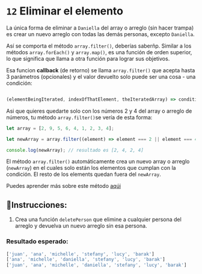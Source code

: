 # `12` Eliminar el elemento

La única forma de eliminar a `Daniella` del array o arreglo (sin hacer trampa) es crear un nuevo arreglo con todas las demás personas, excepto `Daniella`.


Así se comporta el método  `array.filter()`, deberías saberñp. Similar a los métodos `array.forEach()` y `array.map()`, es una función de orden superior, lo que significa que llama a otra función para lograr sus objetivos. 

Esa funcion **callback** (de retorno) se llama `array.filter()` que acepta hasta 3 parámetros (opcionales) y el valor devuelto solo puede ser una cosa - una condición:

```js

(elementBeingIterated, indexOfThatElement, theIteratedArray) => condition;

```
Asi que quieres quedarte solo con los números 2 y 4 del array o arreglo de números, tu método `array.filter()`se vería de esta forma:


```js
let array = [2, 9, 5, 6, 4, 1, 2, 3, 4];

let newArray = array.filter((element) => element === 2 || element === 4);

console.log(newArray); // resultado es [2, 4, 2, 4]

```

El método `array.filter()` automáticamente crea un nuevo array o arreglo (`newArray`) en el cuales solo están los elementos que cumplan con la condición. El resto de los elements quedan fuera del `newArray`.  

Puedes aprender más sobre este método [aqúi](https://developer.mozilla.org/es/docs/Web/JavaScript/Reference/Global_Objects/Array/filter)

## 📝Instrucciones:

1. Crea una función `deletePerson` que elimine a cualquier persona del arreglo y devuelva un nuevo arreglo sin esa persona.

### Resultado esperado:

 ```js
 ['juan', 'ana', 'michelle', 'stefany', 'lucy', 'barak']
['ana', 'michelle', 'daniella', 'stefany', 'lucy', 'barak']
['juan', 'ana', 'michelle', 'daniella', 'stefany', 'lucy', 'barak']
```
